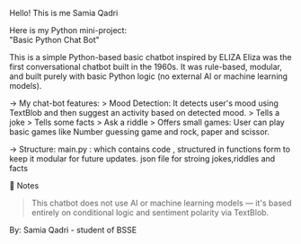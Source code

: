Hello! This is me Samia Qadri


Here is my Python mini-project:  
  "Basic Python Chat Bot"

This is a simple Python-based basic chatbot inspired by ELIZA
Eliza was the first conversational chatbot built in the 1960s. It was rule-based, modular, and built purely with basic Python logic (no external AI or machine learning models).

→ My chat-bot features:
    > Mood Detection:
       It detects user's mood using TextBlob and then suggest an activity based on detected mood.
    > Tells a joke
    > Tells some facts
    > Ask a riddle
    > Offers small games:
        User can play basic games like Number guessing game and rock, paper and scissor.

→  Structure:
    main.py : which contains code , structured in functions form to keep it modular for future updates. 
    json file for stroing jokes,riddles and facts

📌 Notes
> This chatbot does not use AI or machine learning models — it's based entirely on conditional logic and sentiment polarity via TextBlob.

By: Samia Qadri - student of BSSE
